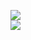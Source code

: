 [![](https://img.shields.io/badge/Made%20With-Github%20Spray-lightgrey.svg?style=for-the-badge&logo=github)](https://github.com/Annihil/github-spray#27442)  
[![](https://i.imgur.com/2DrTn0Z.gif)](https://github.com/Annihil/github-spray)